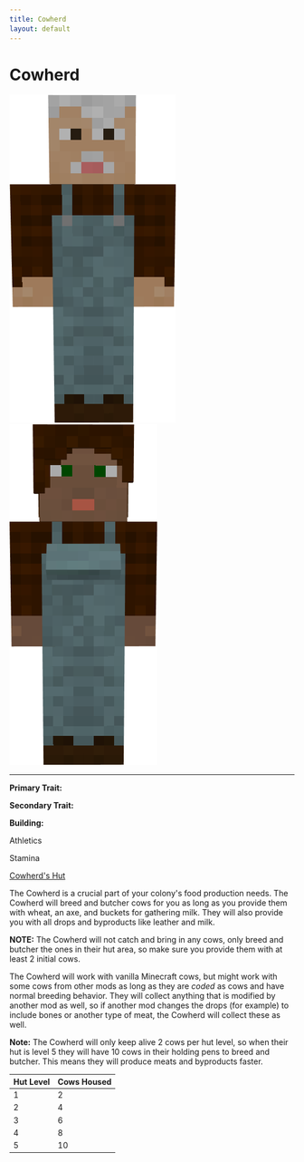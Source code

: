 ```yaml
---
title: Cowherd
layout: default
---
```

# Cowherd

<div class="infobox box text-center">
<img src="../../assets/images/workers/cowboy_m.png" alt="Cowherd Male" />&nbsp;&nbsp;&nbsp;<img src="../../assets/images/workers/cowboy_f.png" alt="Cowherd Female" />
<hr />
  <div class="row section-text text-left">
    <div class="col">
      <p><strong>Primary Trait:</strong></p>
      <p><strong>Secondary Trait:</strong></p>
      <p><strong>Building:</strong></p>
    </div>
    <div class="col">
      <p class="traitp">Athletics</p>
      <p class="traits">Stamina</p>
      <p><a href="../buildings/cowherd">Cowherd's Hut</a></p>
    </div>
  </div>
</div>

The Cowherd is a crucial part of your colony's food production needs. The Cowherd will breed and butcher cows for you as long as you provide them with wheat, an axe, and buckets for gathering milk. They will also provide you with all drops and byproducts like leather and milk. 

**NOTE:** The Cowherd will not catch and bring in any cows, only breed and butcher the ones in their hut area, so make sure you provide them with at least 2 initial cows.

The Cowherd will work with vanilla Minecraft cows, but might work with some cows from other mods as long as they are *coded* as cows and have normal breeding behavior. They will collect anything that is modified by another mod as well, so if another mod changes the drops (for example) to include bones or another type of meat, the Cowherd will collect these as well.

**Note:** The Cowherd will only keep alive 2 cows per hut level, so when their hut is level 5 they will have 10 cows in their holding pens to breed and butcher. This means they will produce meats and byproducts faster.

| Hut Level | Cows Housed |
| --------- | ----------- |
| 1         | 2           |
| 2         | 4           |
| 3         | 6           |
| 4         | 8           |
| 5         | 10          |

<br>
